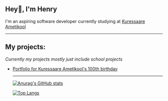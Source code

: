 <h2><strong>Hey👋, I'm Henry</strong></h2>

<p>I'm an aspiring software developer currently studying at <a href="https://www.ametikool.ee/">Kuressaare Ametikool</a></p>

--------------------------------------------------------------------------------------------------------------------------------------------------

<h2><strong>My projects:</strong></h2>

<i>Currently my projects mostly just include school projects</i>

<ul>
<li><a href="https://github.com/sander-aleks/KAK100Portfolio">Portfolio for Kuressaare Ametikool's 100th birthday</li>

--------------------------------------------------------------------------------------------------------------------------------------------------

![Anurag's GitHub stats](https://github-readme-stats.vercel.app/api?username=beeak&theme=react&show_icons=true)

[![Top Langs](https://github-readme-stats.vercel.app/api/top-langs/?username=beeak&theme=react&layout=compact)](https://github.com/anuraghazra/github-readme-stats)
